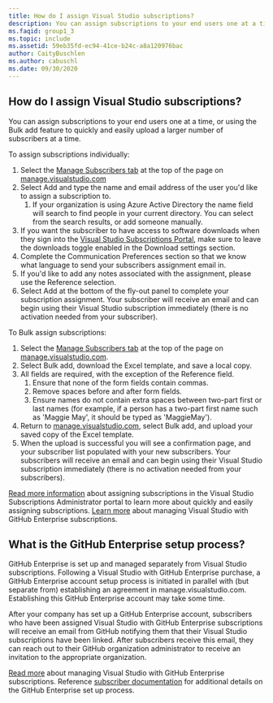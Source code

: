 ```yaml
---
title: How do I assign Visual Studio subscriptions?
description: You can assign subscriptions to your end users one at a time, or using the Bulk add feature to quickly and easily upload a larger...
ms.faqid: group1_3
ms.topic: include
ms.assetid: 59eb35fd-ec94-41ce-b24c-a8a120976bac
author: CaityBuschlen
ms.author: cabuschl
ms.date: 09/30/2020
---
```


## How do I assign Visual Studio subscriptions?

You can assign subscriptions to your end users one at a time, or using the Bulk add feature to quickly and easily upload a larger number of subscribers at a time.

To assign subscriptions individually:

1. Select the [Manage Subscribers tab](https://manage.visualstudio.com/subscribers) at the top of the page on [manage.visualstudio.com](https://manage.visualstudio.com)
2. Select Add and type the name and email address of the user you'd like to assign a subscription to.
    1. If your organization is using Azure Active Directory the name field will search to find people in your current directory. You can select from the search results, or add someone manually.
3. If you want the subscriber to have access to software downloads when they sign into the [Visual Studio Subscriptions Portal](https://my.visualstudio.com/), make sure to leave the downloads toggle enabled in the Download settings section.
4. Complete the Communication Preferences section so that we know what language to send your subscribers assignment email in.
5. If you'd like to add any notes associated with the assignment, please use the Reference selection.
6. Select Add at the bottom of the fly-out panel to complete your subscription assignment. Your subscriber will receive an email and can begin using their Visual Studio subscription immediately (there is no activation needed from your subscriber).

To Bulk assign subscriptions:

1. Select the [Manage Subscribers tab](https://manage.visualstudio.com/subscribers) at the top of the page on [manage.visualstudio.com](https://manage.visualstudio.com).
2. Select Bulk add, download the Excel template, and save a local copy.
3. All fields are required, with the exception of the Reference field.
    1. Ensure that none of the form fields contain commas.
    2. Remove spaces before and after form fields.
    3. Ensure names do not contain extra spaces between two-part first or last names (for example, if a person has a two-part first name such as 'Maggie May', it should be typed as 'MaggieMay').
4. Return to [manage.visualstudio.com](https://manage.visualstudio.com), select Bulk add, and upload your saved copy of the Excel template.
5. When the upload is successful you will see a confirmation page, and your subscriber list populated with your new subscribers. Your subscribers will receive an email and can begin using their Visual Studio subscription immediately (there is no activation needed from your subscribers).

[Read more information](https://docs.microsoft.com/visualstudio/subscriptions/assign-license#individual-assignments#add-a-single-subscriber) about assigning subscriptions in the Visual Studio Subscriptions Administrator portal to learn more about quickly and easily assigning subscriptions.  [Learn more](assign-github.md) about managing Visual Studio with GitHub Enterprise subscriptions. 

## What is the GitHub Enterprise setup process? 

GitHub Enterprise is set up and managed separately from Visual Studio subscriptions. Following a Visual Studio with GitHub Enterprise purchase, a GitHub Enterprise account setup process is initiated in parallel with (but separate from) establishing an agreement in manage.visualstudio.com. Establishing this GitHub Enterprise account may take some time.  

After your company has set up a GitHub Enterprise account, subscribers who have been assigned Visual Studio with GitHub Enterprise subscriptions will receive an email from GitHub notifying them that their Visual Studio subscriptions have been linked. After subscribers receive this email, they can reach out to their GitHub organization administrator to receive an invitation to the appropriate organization. 

[Read more](assign-github.md) about managing Visual Studio with GitHub Enterprise subscriptions. Reference [subscriber documentation](access-github.md) for additional details on the GitHub Enterprise set up process. 